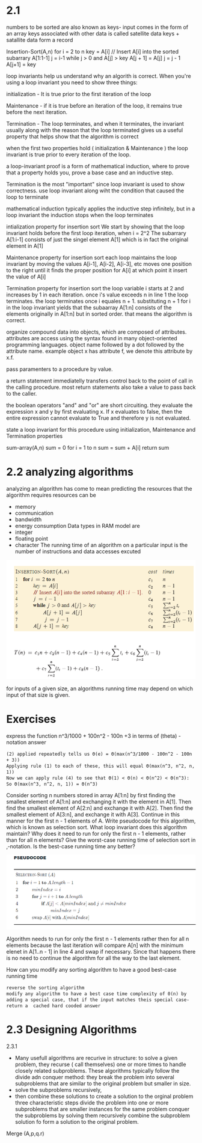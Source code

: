 # 2.1
numbers to be sorted are also known as keys-
input comes in the form of an array
keys associated with other data is called satellite data
keys + satallite data form a record

Insertion-Sort(A,n)
for i = 2 to n
    key = A[i]
    // Insert A[i] into the sorted subarrary A[1:1-1]
    j = i-1
    while j > 0 and A[j] > key
        A[j + 1] = A[j]
        j = j - 1
        A[j+1] = key

loop invariants help us understand why an algorith is correct. When you're using a loop invariant you need to show three things:

initialization - It is true prior to the first iteration of the loop

Maintenance - if it is true before an iteration of the loop, it remains true before the next iteration.

Termination - The loop terminates, and when it terminates, the invariant usually along with the reason that the loop terminated gives us a useful property that helps show that the algorithm is correct 

when the first two properties hold ( initialization & Maintenance ) the loop invariant is true prior to every iteration of the loop. 

a loop-invariant proof is a form of mathematical induction, where to prove that a property holds you, prove a base case and an inductive step. 

Termination is the most "important" since loop invariant is used to show correctness. use loop invariant along wiht the condition that caused the loop to terminate 

mathematical induction typically applies the inductive step infinitely, but in a loop invariant the induction stops when the loop terminates

intialization property for insertion sort
We start  by showing  that the loop  invariant  holds  before  the first 
loop iteration, when i = 2^2 The subarrary A[1:i-1] consists of just the singel element A[1] which is in fact the original element in A[1]

Maintenance property for insertion sort 
each loop maintains the loop invariant by moving the values 
A[i-1], A[i-2], A[i-3], etc moves one position to the right until it finds the proper position for A[i] at which point it insert the value of A[i]

Termination property for insertion sort
the loop variable i starts at 2 and increases by 1 in each iteration. once i's value exceeds n in line 1 the loop terminates. 
the loop terminates once i equales n + 1. substituting n + 1 for i  in the loop invariant yields that the subaarray A[1:n] consists of the elements originally in A[1:n] but in sorted order. that means the algorithm is correct.

organize compound data into objects, which are composed of attributes.
attributes are access using the syntax found in many object-oriented programming languages. object name followed by a dot followed by the attribute name. example object x has attribute f, we denote this attribute by x.f.

pass paramenters to a procedure by value.

a return statement immediatelly transfers control back to the point of call in the calling procedure. most return statements also take a value to pass back to the caller. 

the boolean operators "and" and "or" are short circuiting. they evaluate the expression x and y by first evaluating x. If x evaluates to false, then the entire expression cannot evaluate to True and therefore y is not evaluated. 

state a loop invariant for this procedure using initialization, Maintenance and Termination properties

sum-array(A,n)
    sum = 0
    for i = 1 to n
        sum = sum + A[i]
    return sum

# 2.2 analyzing algorithms
 analyzing an algorithm has come to mean predicting the resources that the algorithm requires
resources can be
- memory
- communication 
- bandwidth
- energy consumption
Data types in RAM model are
- integer
- floating point
- character
The running time of an algorithm on a particular input is the number of instructions and data accesses excuted 

![alt text](image.png)

for inputs of a given size, an algorithms running time may depend on which input of that size is given. 

# Exercises
express the function n^3/1000 + 100n^2 - 100n +3 in terms of (theta) - notation 
answer 
 
 ```
 (2) applied repeatedly tells us Θ(e) = Θ(max(n^3/1000 - 100n^2 - 100n + 3))
 Applying rule (1) to each of these, this will equal Θ(max(n^3, n^2, n, 1))
 Now we can apply rule (4) to see that Θ(1) < Θ(n) < Θ(n^2) < Θ(n^3):
 So Θ(max(n^3, n^2, n, 1)) = Θ(n^3)
 ```

Consider sorting n  numbers stored in array A[1:n] by  first  finding  the  smallest element of A[1:n] and exchanging it with the element in A[1].  Then  find  the smallest element of  A[2:n] and exchange it with A[2].  Then  find  the  smallest element of A[3:n], and exchange it with A[3].  Continue in this manner for the first n - 1 elements of A.  Write pseudocode for this algorithm, which is known 
as selection sort.  What loop invariant does this algorithm maintain?  Why does  it 
need to run for only the first n - 1 elements, rather than for all n elements?  Give the worst-case  running  time of  selection  sort  in  ‚-notation.  Is  the  best-case  running  time any better?
 
![alt text](image-1.png)

Algorithm needs to run for only the first n - 1 elements rather then for all n elements because the last iteration will compare A[n] with the minimum elenet in A[1..n - 1] in line 4 and swap if necessary. Since that happens there is no need to continue the algorithm for all the way to the last element. 

How can you modify any sorting algorithm to have a good best-case running time
```
reverse the sorting algorithm
modify any algorithm to have a best case time complexity of 0(n) by adding a special case, that if the input matches theis special case- return a  cached hard cooded answer
```

# 2.3 Designing Algorithms 
2.3.1
 - Many usefull algorithms are recurive in structure: to solve a given problem, they recurse ( call themselves) one or more times to handle closely related subproblems. These algorithms typically follow the divide adn conquer method: they break the problem into several subproblems that are similar to the original problem but smaller in size.
 - solve the subproblems recursively, 
 - then combine these solutions to create a solution to the orginal problem
 three characteristic steps
 divide the problem into one or more subproblems that are smaller instances for the same problem 
 conquer the subproblems by solving them recursively 
 combine the subproblem solution fo form a solution to the original problem.

 Merge (A,p,q.r)

 